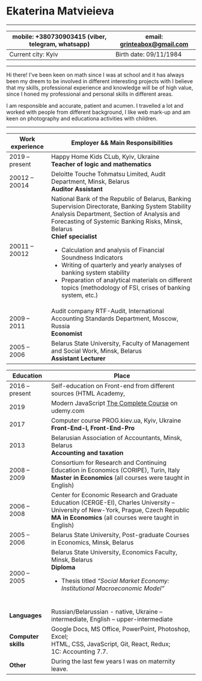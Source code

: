 # Ekaterina Matvieieva
---
mobile: +380730903415 (viber, telegram, whatsapp)| email: grinteabox@gmail.com
------------ | -------------
Current city: Kyiv | Birth date: 09/11/1984
---
Hi there! I've been keen on math since I was at school and it has always been my dreem to be involved in different interesting projects with 
I believe that my skills, professional experience and knowledge will be of high value, since I honed my professional and personal skills in different areas.

I am responsible and accurate, patient and acumen. I travelled a lot and worked with people from different background, I like web mark-up and am keen on photography and educationa activities with children.

---
Work experience |  Employer && Main Responsibilities 
----- | -----
2019 – present | Happy Home Kids CLub, Kyiv, Ukraine <br>**Teacher of logic and mathematics**
20012 – 20014 | Deloitte Touche Tohmatsu Limited, Audit Department, Minsk, Belarus <br>**Auditor Assistant** 
20011 – 20012 | National Bank of the Republic of Belarus, Banking Supervision Directorate, Banking System Stability Analysis Department, Section of Analysis and Forecasting of Systemic Banking Risks, Minsk, Belarus <br>**Chief specialist**<br><ul><li>Calculation and analysis of Financial Soundness Indicators</li><li>Writing of quarterly and yearly analyses of banking system stability</li><li>Preparation of analytical materials on different topics (methodology of FSI, crises of banking system, etc.)</li></ul>
2009 – 2011 | Audit company RTF-Audit, International Accounting Standards Department, Moscow, Russia <br>**Economist**
2005 – 2006 | Belarus State University, Faculty of Management and Social Work, Minsk, Belarus <br>**Assistant Lecturer**

Education | Place
----- | -----
2016 – present | Self-education on Front-end from different sources (HTML Academy, 
2019 | Modern JavaScript [The Complete Course](https://www.udemy.com/course/modern-javascript-the-complete-course-build-10-projects/) on udemy.com
2017 | Computer course PROG.kiev.ua, Kyiv, Ukraine <br>**Front-End-I, Front-End-Pro**
2013 | Belarusian Association of Accountants, Minsk, Belarus <br>**Accounting and taxation**
2008 – 2009 | Consortium for Research and Continuing Education in Economics (CORIPE), Turin, Italy<br>**Master in Economics** (all courses were taught in English)
2006 – 2008 | Center for Economic Research and Graduate Education (CERGE-EI), Charles University – University of New-York, Prague, Czech Republic<br>**MA in Economics** (all courses were taught in English)
2005 – 2006 | Belarus State University, Post-graduate Courses in Economics, Minsk, Belarus
2000 – 2005 | Belarus State University, Economics Faculty, Minsk, Belarus<br>**Diploma**<br><ul><li>Thesis titled *“Social Market Economy: Institutional Macroeconomic Model”*</li></ul><br>
**Languages** | Russian/Belarussian - native, Ukraine – intermediate, English – upper-intermediate
**Computer skills** | Google Docs, MS Office, PowerPoint, Photoshop, Excel; <br>HTML, CSS, JavaScript, Git, React, Redux; <br>1C: Accounting 7.7.
**Other** | During the last few years I was on maternity leave.






